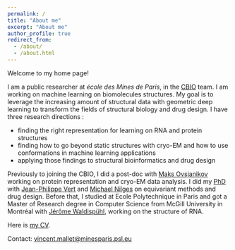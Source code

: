 ```yaml
---
permalink: /
title: "About me"
excerpt: "About me"
author_profile: true
redirect_from: 
  - /about/
  - /about.html
---
```


Welcome to my home page!

I am a public researcher at _école des Mines de Paris_, in the [CBIO](https://cbio.mines-paristech.fr/) team. I am working on machine learning on biomolecules structures. My goal is to leverage the increasing amount of structural data with geometric deep learning to transform the fields of structural biology and drug design. 
I have three research directions : 
- finding the right representation for learning on RNA and protein structures
- finding how to go beyond static structures with cryo-EM and how to use conformations in machine learning applications
- applying those findings to structural bioinformatics and drug design

Previously to joining the CBIO, I did a post-doc with [Maks Ovsjanikov](https://scholar.google.fr/citations?user=0IsSPNEAAAAJ&hl=en) working on protein representation and cryo-EM data analysis.
I did my [PhD](/files/PhD_vf.pdf) with [Jean-Philippe Vert](https://scholar.google.fr/citations?user=pqpxh7IAAAAJ&hl=en) and [Michael Nilges](https://scholar.google.fr/citations?user=FlN-N-EAAAAJ&hl=en) on equivariant methods and drug design.
Before that, I studied at Ecole Polytechnique in Paris and got a Master of Research degree in Computer Science from McGill University in Montréal with [Jérôme Waldispühl](https://scholar.google.fr/citations?user=IVZp2gQAAAAJ&hl=en), working on the structure of RNA.

Here is [my CV](/files/CV.pdf).

Contact: vincent.mallet@minesparis.psl.eu
